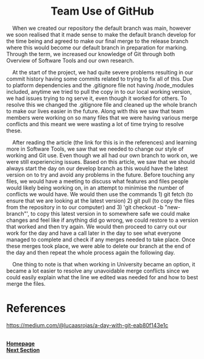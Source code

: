 <h1 align="center"> <b> Team Use of GitHub </b> </h1>

<p>&nbsp;&nbsp;&nbsp;&nbsp;When we created our repository the default branch was main, however we soon realised that it made sense to make the default branch develop for the time being and agreed to make our final merge to the release branch where this would become our default branch in preparation for marking. Through the term, we increased our knowledge of Git through both Overview of Software Tools and our own research.</p>

<p>&nbsp;&nbsp;&nbsp;&nbsp;At the start of the project, we had quite severe problems resulting in our commit history having some commits related to trying to fix all of this. Due to platform dependencies and the .gitignore file not having /node_modules included, anytime we tried to pull the copy in to our local working version, we had issues trying to ng serve it, even though it worked for others. To resolve this we changed the .gitignore file and cleaned up the whole branch to make our lives easier in the future. Along with this we saw that team members were working on so many files that we were having various merge conflicts and this meant we were wasting a lot of time trying to resolve these.</p>

<p>&nbsp;&nbsp;&nbsp;&nbsp;After reading the article (the link for this is in the references) and learning more in Software Tools, we saw that we needed to change our style of working and Git use. Even though we all had our own branch to work on, we were still experiencing issues. Based on this article, we saw that we should always start the day on our develop branch as this would have the latest version on to try and avoid any problems in the future. Before touching any files, we would have a meeting to discuss what features and files people would likely being working on, in an attempt to minimise the number of conflicts we would have. We would then use the commands 1) git fetch (to ensure that we are looking at the latest version) 2) git pull (to copy the files from the repository in to our computer) and 3) 'git checkout -b "new-branch"', to copy this latest version in to somewhere safe we could make changes and feel like if anything did go wrong, we could restore to a version that worked and then try again. We would then proceed to carry out our work for the day and have a call later in the day to see what everyone managed to complete and check if any merges needed to take place. Once these merges took place, we were able to delete our branch at the end of the day and then repeat the whole process again the following day.</p>

<p>&nbsp;&nbsp;&nbsp;&nbsp;One thing to note is that when working in University became an option, it became a lot easier to resolve any unavoidable merge conflicts since we could easily explain what the line we edited was needed for and how to best merge the files.</p> 

# References
https://medium.com/@lucaasrojas/a-day-with-git-eab80f143e1c

<br>
<a href="https://github.com/JaiRanchod/Desk-10-Software-Engineering-Group-Project/tree/release">
<b>Homepage</b></a>
<br>
<a href="https://github.com/JaiRanchod/Desk-10-Software-Engineering-Group-Project/blob/develop/Documentation%20Notes/Design%20Evaluation.md">
<b>Next Section</b></a>
